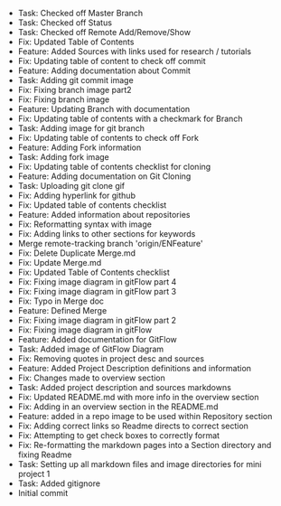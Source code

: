 - Task: Checked off Master Branch
- Task: Checked off Status
- Task: Checked off Remote Add/Remove/Show
- Fix: Updated Table of Contents
- Feature: Added Sources with links used for research / tutorials
- Fix: Updating table of content to check off commit
- Feature: Adding documentation about Commit
- Task: Adding git commit image
- Fix: Fixing branch image part2
- Fix: Fixing branch image
- Feature: Updating Branch with documentation
- Fix: Updating table of contents with a checkmark for Branch
- Task: Adding image for git branch
- Fix: Updating table of contents to check off Fork
- Feature: Adding Fork information
- Task: Adding fork image
- Fix: Updating table of contents checklist for cloning
- Feature: Adding documentation on Git Cloning
- Task: Uploading git clone gif
- Fix: Adding hyperlink for github
- Fix: Updated table of contents checklist
- Feature: Added information about repositories
- Fix: Reformatting syntax with image
- Fix: Adding links to other sections for keywords
- Merge remote-tracking branch 'origin/ENFeature'
- Fix: Delete Duplicate Merge.md
- Fix: Update Merge.md
- Fix: Updated Table of Contents checklist
- Fix: Fixing image diagram in gitFlow part 4
- Fix: Fixing image diagram in gitFlow part 3
- Fix: Typo in Merge doc
- Feature: Defined Merge
- Fix: Fixing image diagram in gitFlow part 2
- Fix: Fixing image diagram in gitFlow
- Feature: Added documentation for GitFlow
- Task: Added image of GitFlow Diagram
- Fix: Removing quotes in project desc and sources
- Feature: Added Project Description definitions and information
- Fix: Changes made to overview section
- Task: Added project description and sources markdowns
- Fix: Updated README.md with more info in the overview section
- Fix: Adding in an overview section in the README.md
- Feature: added in a repo image to be used within Repository section
- Fix: Adding correct links so Readme directs to correct section
- Fix: Attempting to get check boxes to correctly format
- Fix: Re-formatting the markdown pages into a Section directory and fixing Readme
- Task: Setting up all markdown files and image directories for mini project 1
- Task: Added gitignore
- Initial commit
